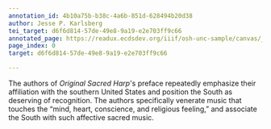 ```yaml
---
annotation_id: 4b10a75b-b38c-4a6b-851d-628494b20d38
author: Jesse P. Karlsberg
tei_target: d6f6d814-57de-49e8-9a19-e2e703ff9c66
annotated_page: https://readux.ecdsdev.org/iiif/osh-unc-sample/canvas/_osh-1.jpg
page_index: 0
target: d6f6d814-57de-49e8-9a19-e2e703ff9c66

---
```

<p>The authors of <em>Original Sacred Harp</em>'s preface repeatedly emphasize their affiliation with the southern United States and position the South as deserving of recognition. The authors specifically venerate music that touches the &ldquo;mind, heart, conscience, and religious feeling,&rdquo; and associate the South with such affective sacred music.</p>